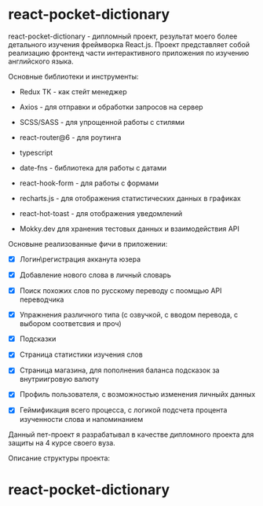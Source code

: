 # react-pocket-dictionary

react-pocket-dictionary - дипломный проект, результат моего более детального изучения фреймворка React.js. Проект представляет собой реализацию фронтенд части интерактивного приложения по изучению английского языка.

Основные библиотеки и инструменты:

- Redux TK - как стейт менеджер

- Axios - для отправки и обработки запросов на сервер

- SCSS/SASS - для упрощенной работы с стилями

- react-router@6 - для роутинга

- typescript

- date-fns - библиотека для работы с датами

- react-hook-form - для работы с формами

- recharts.js - для отображения статистических данных в графиках

- react-hot-toast - для отображения уведомлений

- Mokky.dev для хранения тестовых данных и взаимодействия API



Основыне реализованные фичи в приложении:

- [x] Логин\регистрация акканута юзера

- [x] Добавление нового слова в личный словарь

- [x] Поиск похожих слов по русскому переводу с поомщью API переводчика

- [x] Упражнения различного типа (с озвучкой, с вводом перевода, с выбором соответсвия и проч)

- [x] Подсказки

- [x] Страница статистики изучения слов

- [x] Страница магазина, для пополнения баланса подсказок за внутриигровую валюту

- [x] Профиль пользователя, с возможностью изменения личныйх данных

- [x] Геймификация всего процесса, с логикой подсчета процента изученности слова и напоминанием  


Данный пет-проект я разрабатывал в качестве дипломного проекта для защиты на 4 курсе своего вуза.

Описание структуры проекта:
# react-pocket-dictionary
